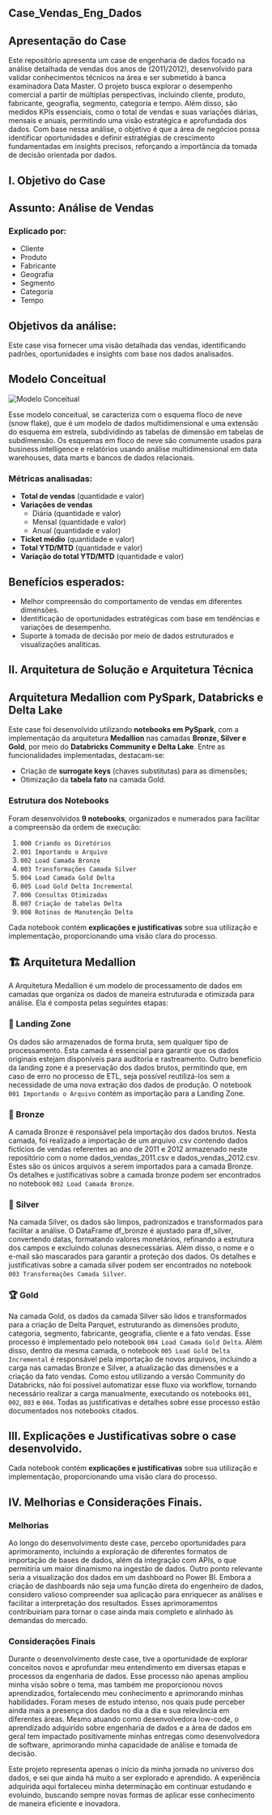 ## Case_Vendas_Eng_Dados

## Apresentação do Case
Este repositório apresenta um case de engenharia de dados focado na análise detalhada de vendas dos anos de (2011/2012), desenvolvido para validar conhecimentos técnicos na área e ser submetido à banca examinadora Data Master. O projeto busca explorar o desempenho comercial a partir de múltiplas perspectivas, incluindo cliente, produto, fabricante, geografia, segmento, categoria e tempo. Além disso, são medidos KPIs essenciais, como o total de vendas e suas variações diárias, mensais e anuais, permitindo uma visão estratégica e aprofundada dos dados. Com base nessa análise, o objetivo é que a área de negócios possa identificar oportunidades e definir estratégias de crescimento fundamentadas em insights precisos, reforçando a importância da tomada de decisão orientada por dados. 

## I. Objetivo do Case

## Assunto: Análise de Vendas

### Explicado por:
- Cliente
- Produto
- Fabricante
- Geografia
- Segmento
- Categoria
- Tempo

## Objetivos da análise:
Este case visa fornecer uma visão detalhada das vendas, identificando padrões, oportunidades e insights com base nos dados analisados.

## Modelo Conceitual
![Modelo Conceitual](./Modelo_Conceitual.jpg)

Esse modelo conceitual, se caracteriza com o esquema floco de neve (snow flake), que é um modelo de dados multidimensional e uma extensão do esquema em estrela, subdividindo as tabelas de dimensão em tabelas de subdimensão. Os esquemas em floco de neve são comumente usados para business intelligence e relatórios usando análise multidimensional em data warehouses, data marts e bancos de dados relacionais.

### Métricas analisadas:
- **Total de vendas** (quantidade e valor)
- **Variações de vendas** 
  - Diária (quantidade e valor)
  - Mensal (quantidade e valor)
  - Anual (quantidade e valor)
- **Ticket médio** (quantidade e valor)
- **Total YTD/MTD** (quantidade e valor)
- **Variação do total YTD/MTD** (quantidade e valor)

## Benefícios esperados:
- Melhor compreensão do comportamento de vendas em diferentes dimensões.
- Identificação de oportunidades estratégicas com base em tendências e variações de desempenho.
- Suporte à tomada de decisão por meio de dados estruturados e visualizações analíticas.

## II. Arquitetura de Solução e Arquitetura Técnica 

## Arquitetura Medallion com PySpark, Databricks e Delta Lake

Este case foi desenvolvido utilizando **notebooks em PySpark**, com a implementação da arquitetura **Medallion** nas camadas **Bronze, Silver e Gold**, por meio do **Databricks Community e Delta Lake**. Entre as funcionalidades implementadas, destacam-se:

- Criação de **surrogate keys** (chaves substitutas) para as dimensões;
- Otimização da **tabela fato** na camada Gold.

### Estrutura dos Notebooks

Foram desenvolvidos **9 notebooks**, organizados e numerados para facilitar a compreensão da ordem de execução:

1. `000 Criando os Diretórios`  
2. `001 Importando o Arquivo`  
3. `002 Load Camada Bronze`  
4. `003 Transformações Camada Silver`  
5. `004 Load Camada Gold Delta`  
6. `005 Load Gold Delta Incremental`  
7. `006 Consultas Otimizadas`  
8. `007 Criação de tabelas Delta`  
9. `008 Rotinas de Manutenção Delta`  

Cada notebook contém **explicações e justificativas** sobre sua utilização e implementação, proporcionando uma visão clara do processo.

## 🏗️ Arquitetura Medallion

A Arquitetura Medallion é um modelo de processamento de dados em camadas que organiza os dados de maneira estruturada e otimizada para análise. Ela é composta pelas seguintes etapas:

### 🔹 Landing Zone
Os dados são armazenados de forma bruta, sem qualquer tipo de processamento. Esta camada é essencial para garantir que os dados originais estejam disponíveis para auditoria e rastreamento. Outro benefício da landing zone é a preservação dos dados brutos, permitindo que, em caso de erro no processo de ETL, seja possível reutilizá-los sem a necessidade de uma nova extração dos dados de produção. O notebook `001 Importando o Arquivo` contém as importação para a Landing Zone.

### 🥉 Bronze
A camada Bronze é responsável pela importação dos dados brutos. Nesta camada, foi realizado a importação de um arquivo .csv contendo dados fictícios de vendas referentes ao ano de 2011 e 2012 armazenado neste repositório com o nome dados_vendas_2011.csv e dados_vendas_2012.csv. Estes são os únicos arquivos a serem importados para a camada Bronze. Os detalhes e justificativas sobre a camada bronze podem ser encontrados no notebook `002 Load Camada Bronze`.

### 🥈 Silver
Na camada Silver, os dados são limpos, padronizados e transformados para facilitar a análise. O DataFrame df_bronze é ajustado para df_silver, convertendo datas, formatando valores monetários, refinando a estrutura dos campos e excluindo colunas desnecessárias. Além disso, o nome e o e-mail são mascarados para garantir a proteção dos dados. Os detalhes e justificativas sobre a camada silver podem ser encontrados no notebook `003 Transformações Camada Silver`.

### 🏆 Gold
Na camada Gold, os dados da camada Silver são lidos e transformados para a criação de Delta Parquet, estruturando as dimensões produto, categoria, segmento, fabricante, geografia, cliente e a fato vendas. Esse processo é implementado pelo notebook `004 Load Camada Gold Delta`.
Além disso, dentro da mesma camada, o notebook `005 Load Gold Delta Incremental` é responsável pela importação de novos arquivos, incluindo a carga nas camadas Bronze e Silver, a atualização das dimensões e a criação da fato vendas.
Como estou utilizando a versão Community do Databricks, não foi possível automatizar esse fluxo via workflow, tornando necessário realizar a carga manualmente, executando os notebooks `001`, `002`, `003` e `004`. Todas as justificativas e detalhes sobre esse processo estão documentados nos notebooks citados.

## III. Explicações e Justificativas sobre o case desenvolvido.
Cada notebook contém **explicações e justificativas** sobre sua utilização e implementação, proporcionando uma visão clara do processo.

## IV. Melhorias e Considerações Finais.

### Melhorias
Ao longo do desenvolvimento deste case, percebo oportunidades para aprimoramento, incluindo a exploração de diferentes formatos de importação de bases de dados, além da integração com APIs, o que permitiria um maior dinamismo na ingestão de dados.
Outro ponto relevante seria a visualização dos dados em um dashboard no Power BI. Embora a criação de dashboards não seja uma função direta do engenheiro de dados, considero valioso compreender sua aplicação para enriquecer as análises e facilitar a interpretação dos resultados. 
Esses aprimoramentos contribuiriam para tornar o case ainda mais completo e alinhado às demandas do mercado.

### Considerações Finais
Durante o desenvolvimento deste case, tive a oportunidade de explorar conceitos novos e aprofundar meu entendimento em diversas etapas e processos da engenharia de dados. Esse processo não apenas ampliou minha visão sobre o tema, mas também me proporcionou novos aprendizados, fortalecendo meu conhecimento e aprimorando minhas habilidades. Foram meses de estudo intenso, nos quais pude perceber ainda mais a presença dos dados no dia a dia e sua relevância em diferentes áreas. Mesmo atuando como desenvolvedora low-code, o aprendizado adquirido sobre engenharia de dados e a área de dados em geral tem impactado positivamente minhas entregas como desenvolvedora de software, aprimorando minha capacidade de análise e tomada de decisão.

Este projeto representa apenas o início da minha jornada no universo dos dados, e sei que ainda há muito a ser explorado e aprendido. A experiência adquirida aqui fortaleceu minha determinação em continuar estudando e evoluindo, buscando sempre novas formas de aplicar esse conhecimento de maneira eficiente e inovadora.


